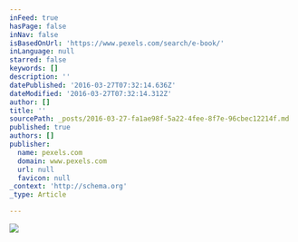 ```yaml
---
inFeed: true
hasPage: false
inNav: false
isBasedOnUrl: 'https://www.pexels.com/search/e-book/'
inLanguage: null
starred: false
keywords: []
description: ''
datePublished: '2016-03-27T07:32:14.636Z'
dateModified: '2016-03-27T07:32:14.312Z'
author: []
title: ''
sourcePath: _posts/2016-03-27-fa1ae98f-5a22-4fee-8f7e-96cbec12214f.md
published: true
authors: []
publisher:
  name: pexels.com
  domain: www.pexels.com
  url: null
  favicon: null
_context: 'http://schema.org'
_type: Article

---
```

![](https://static.pexels.com/photos/5710/books-colorful-harry-potter-medium.jpg)